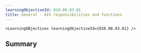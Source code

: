 ```yaml
---
learningObjectiveId: 010.08.03.01
title: General - AIS responsibilities and functions
---
```


```tsx eval
<LearningOBjectives learningObjectiveId={010.08.03.01} />
```

## Summary
